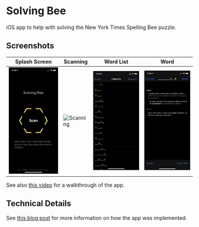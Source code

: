 # Solving Bee

iOS app to help with solving the New York Times Spelling Bee puzzle.

## Screenshots

| Splash Screen | Scanning | Word List | Word |
| - | - | - | - |
| ![Splash Screeen](Docs/Splash%20Screenshot.png) | ![Scanning](Docs/Scanning%20Screenshot.png) | ![Word List](Docs/Word%20List%20Screenshot.png) | ![Word](Docs/Word%20Screenshot.png) |

See also [this video](https://raw.githubusercontent.com/mihaip/solving-bee/main/Docs/Demo.mp4) for a walkthrough of the app.

## Technical Details

See [this blog post](http://blog.persistent.info/2021/03/solving-bee-augmented-reality-tool-for.html) for more information on how the app was implemented.
